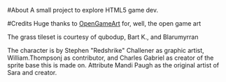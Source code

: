 #About
A small project to explore HTML5 game dev.

#Credits
Huge thanks to [OpenGameArt](http://opengameart.org/) for, well, the open game art

The grass tileset is courtesy of qubodup, Bart K., and Blarumyrran

The character is by Stephen "Redshrike" Challener as graphic artist, William.Thompsonj as contributor, and Charles Gabriel as creator of the sprite base this is made on. Attribute Mandi Paugh as the original artist of Sara and creator.